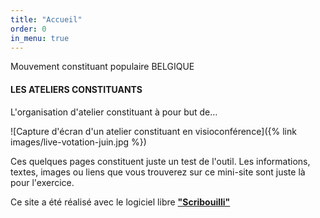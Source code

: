 ```yaml
---
title: "Accueil"
order: 0
in_menu: true
---
```

<p class="encart">Mouvement constituant populaire BELGIQUE</p>

#### LES ATELIERS CONSTITUANTS
L'organisation d'atelier constituant à pour but de…


![Capture d'écran d'un atelier constituant en visioconférence]({% link images/live-votation-juin.jpg %})



Ces quelques pages constituent juste un test de l'outil. Les informations, textes, images ou liens que vous trouverez sur ce mini-site sont juste là pour l'exercice.

Ce site a été réalisé avec le logiciel libre [**"Scribouilli"**](
https://scribouilli.org/) 